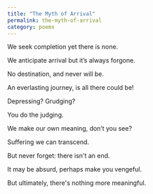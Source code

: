 ```yaml
---
title: "The Myth of Arrival"
permalink: the-myth-of-arrival
category: poems
---
```


We seek completion yet there is none.

We anticipate arrival but it’s always forgone.

No destination, and never will be.

An everlasting journey, is all there could be!

Depressing? Grudging?

You do the judging.

We make our own meaning, don’t you see?

Suffering we can transcend.

But never forget: there isn't an end.

It may be absurd, perhaps make you vengeful.

But ultimately, there's nothing more meaningful.

